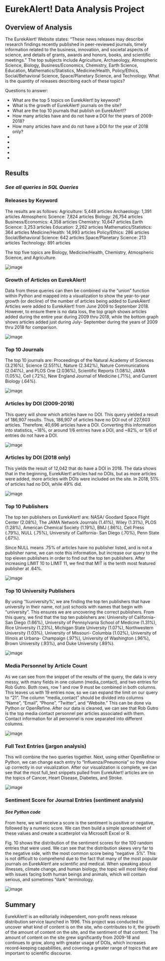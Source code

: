 # EurekAlert! Data Analysis Project 

## Overview of Analysis
 
The EurekAlert! Website states: “These news releases may describe research findings recently published in peer-reviewed journals, timely information related to the business, innovation, and societal aspects of science, and details of grants, awards and honors, books, and scientific meetings.” The top subjects include Agriculture, Archaeology, Atmospheric Science, Biology, Business/Economics, Chemistry, Earth Science, Education, Mathematics/Statistics, Medicine/Health, Policy/Ethics, Social/Behavioral Science, Space/Planetary Science, and Technology. What is the quantity of releases describing each of these topics? 

Questions to answer:
- What are the top 5 topics on EurekAlert! by keyword?
- What is the growth of EurekAlert! journals on the site?
- What are the top 10 journals that publish on EurekAlert!?
- How many articles have and do not have a DOI for the years of 2009-2018?
- How many articles have and do not have a DOI for the year of 2018 only?
-
-
-
-
-

## Results

### *See all queries in SQL Queries*

### Releases by Keyword

The results are as follows: 
Agriculture: 5,448 articles 
Archaeology: 1,391 articles 
Atmospheric Science: 7,824 articles 
Biology: 26,754 articles 
Business/Economics: 4,358 articles 
Chemistry: 10,647 articles 
Earth Science: 3,253 articles 
Education: 2,262 articles 
Mathematics/Statistics: 364 articles 
Medicine/Health: 14,993 articles 
Policy/Ethics: 286 articles 
Social/Behavioral Science: 642 articles 
Space/Planetary Science: 213 articles 
Technology: 891 articles 

The top five topics are Biology, Medicine/Health, Chemistry, Atmospheric Science, and Agriculture.

![image](https://user-images.githubusercontent.com/67409852/152918467-aec09dbe-edbe-499a-8e65-cea52f34864e.png)

### Growth of Articles on EurekAlert!

Data from these queries can then be combined via the “union” function within Python and mapped into a visualization to show the year-to-year growth (or decline) of the number of articles being added to EurekAlert! Articles were added to EurekAlert! from June 2009 to September 2018. However, to ensure there is no data loss, the top graph shows articles added during the entire year during 2009 thru 2018, while the bottom graph shows articles added just during July- September during the years of 2009 thru 2018 for comparison.

![image](https://user-images.githubusercontent.com/67409852/152918533-b667d11d-7d2b-4112-ae97-ef2cd4bd59e4.png)

### Top 10 Journals

The top 10 journals are: Proceedings of the Natural Academy of Sciences (3.216%), Science (2.551%), Nature (2.342%), Nature Communications (2.041%), and PLOS One (2.036%), Scientific Reports (1.08%), JAMA (1.05%), Cell (.72%), New England Journal of Medicine (.71%), and Current Biology (.64%).

![image](https://user-images.githubusercontent.com/67409852/152918571-7e53a2bf-7048-4449-a3bf-f41bdca50325.png)

### Articles by DOI (2009-2018)

This query will show which articles have no DOI. This query yielded a result of 186,907 results. Thus, 186,907 of articles have no DOI out of 227,603 articles. Therefore, 40,696 articles have a DOI. Converting this information into statistics, ~18%, or around 1/6 entries have a DOI, and ~82%, or 5/6 of entries do not have a DOI.

![image](https://user-images.githubusercontent.com/67409852/152918602-b1d54655-31af-4e0c-b237-cff0f999099e.png)

### Articles by DOI (2018 only)

This yields the result of 12,042 that do have a DOI in 2018. The data shows that in the beginning, EurekAlert! articles had no DOIs, but as more articles were added, more articles with DOIs were included on the site. In 2018, 51% of articles had no DOI, while 49% did.

![image](https://user-images.githubusercontent.com/67409852/152918680-f821c889-e3f7-4902-b2b1-0a8bb00455e9.png)

### Top 10 Publishers

The top ten publishers on EurekAlert! are: NASA/ Goodard Space Flight Center (2.08%), The JAMA Network Journals (1.41%), Wiley (1.31%), PLOS (1.28%), American Chemical Society (1.19%), BMJ (.86%), Cell Press (.79%), NULL (.75%), University of California- San Diego (.70%), Penn State (.67%). 
 
Since NULL means .75% of articles have no publisher listed, and is not a publisher name, we can note this information, but increase our query to the top eleven publishers in order to find out the top ten publishers. After increasing LIMIT 10 to LIMIT 11, we find that MIT is the tenth most featured publisher at .64%.

![image](https://user-images.githubusercontent.com/67409852/152918711-0058a3f7-4acc-4cca-aefe-712515843eb1.png)

### Top 10 University Publishers

By using ‘%university%’, we are finding the top ten publishers that have university in their name, not just schools with names that begin with “university”. This ensures we are uncovering the correct publishers. From this query, we find that the top ten publishers are: University of California- San Diego (1.66%), University of Pennsylvania School of Medicine (1.31%), Rice University (1.23%), Michigan State University (1.07%), Northwestern University (1.03%), University of Missouri- Columbia (1.02%), University of Illinois at Urbana- Champaign (.97%), University of Washington (.96%), Brown University (.93%), and Duke University (.89%).

![image](https://user-images.githubusercontent.com/67409852/152918747-fbc2bc04-22f9-4c46-be5d-cd0d1f28032f.png)

### Media Personnel by Article Count

As we can see from the snippet of the results of the query, the data is very messy, with many fields in one column (media_contact), and two entries for Rob Gutro. Both rows, row 1 and row 9 must be combined in both columns. This leaves us with 19 entries now, so we can expand the limit on our query to “21”. The column “media_contact” should be divided into columns “Name”, “Email”, “Phone”, “Twitter”, and “Website.” This can be done via Python or OpenRefine. After our data is cleaned, we can see that Rob Gutro is the top media contact personnel per articles associated with them. Contact information for all personnel is now separated into different columns.

![image](https://user-images.githubusercontent.com/67409852/152918784-042944bc-9ae7-42c4-95d9-231d38b28c87.png)

### Full Text Entries (jargon analysis)

This will combine the two queries together. Next, using either OpenRefine or Python, we can change each entry to “Influenza/Pneumonia” so they show up correctly in our visualization. After our visualization is complete, we can see that the most full_text snippets pulled from EurekAlert! articles are on the topics of Cancer, Heart Disease, Diabetes, and Stroke.

![image](https://user-images.githubusercontent.com/67409852/152918820-594d7d6f-c255-411d-b2fa-15184f3dbeda.png)

### Sentiment Score for Journal Entries (sentiment analysis)

#### *See Python code*

From here, we will receive a score is the sentiment is positive or negative, followed by a numeric score. We can then build a simple spreadsheet of these values and create a scatterplot via Microsoft Excel or R. 

Fig. 10 shows the distribution of the sentiment scores for the 100 random entries that were used. We can see that the distribution skews very far to the negative side, with the most common score being “negative .5%”. This is not difficult to comprehend due to the fact that many of the most popular journals on EurekAlert! are scientific and medical. When speaking about illnesses, climate change, and human biology, the topic will most likely deal with issues facing both human beings and animals, which will contain serious, and sometimes “dark" terminology.

![image](https://user-images.githubusercontent.com/67409852/152918864-9ef6bb62-146e-410e-8f8f-d68d2bd69307.png)

## Summary

EurekAlert! is an editorially independent, non-profit news release distribution service launched in 1996. This project was conducted to uncover what kind of content is on the site, who contributes to it, the growth of the amount of content on the site, and the sentiment of that content. The amount of content on the site grew significantly from 2009-18 and continues to grow, along with greater usage of DOIs, which increases record-keeping capabilities, and covering a greater range of topics that are important to scientific discourse.  
